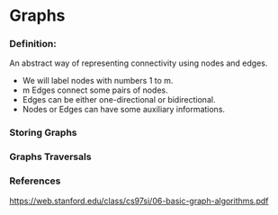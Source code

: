 # Graphs

### Definition:

An abstract way of representing connectivity using nodes and edges. 

- We will label nodes with numbers 1 to m.
- m Edges  connect some pairs of nodes.
- Edges can be either one-directional or bidirectional.
- Nodes or Edges can have some auxiliary informations.

### Storing Graphs

### Graphs Traversals

### References

https://web.stanford.edu/class/cs97si/06-basic-graph-algorithms.pdf
